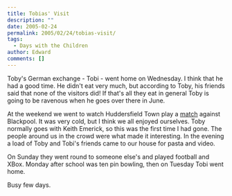 ```yaml
---
title: Tobias' Visit
description: ""
date: 2005-02-24
permalink: 2005/02/24/tobias-visit/
tags:
  - Days with the Children
author: Edward
comments: []
---
```


Toby\'s German exchange - Tobi - went home on Wednesday. I think that he
had a good time. He didn\'t eat very much, but according to Toby, his
friends said that none of the visitors did! If that\'s all they eat in
general Toby is going to be ravenous when he goes over there in June.

At the weekend we went to watch Huddersfield Town play a [match][1]
against Blackpool. It was very cold, but I think we all enjoyed
ourselves. Toby normally goes with Keith Emerick, so this was the first
time I had gone. The people around us in the crowd were what made it
interesting. In the evening a load of Toby and Tobi\'s friends came to
our house for pasta and video.

On Sunday they went round to someone else\'s and played football and
XBox. Monday after school was ten pin bowling, then on Tuesday Tobi went
home.

Busy few days.



[1]: https://news.bbc.co.uk/sport1/hi/football/eng_div_2/4259711.stm
